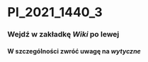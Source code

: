 # PI_2021_1440_3


### Wejdź w zakładkę *Wiki* po lewej
#### W szczególności zwróć uwagę na *wytyczne*

